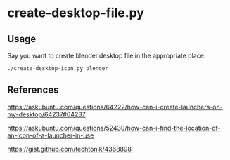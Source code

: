 # create-desktop-file.py

## Usage

Say you want to create blender.desktop file in the appropriate place:

    ./create-desktop-icon.py blender

## References

https://askubuntu.com/questions/64222/how-can-i-create-launchers-on-my-desktop/64237#64237

https://askubuntu.com/questions/52430/how-can-i-find-the-location-of-an-icon-of-a-launcher-in-use

https://gist.github.com/techtonik/4368898
